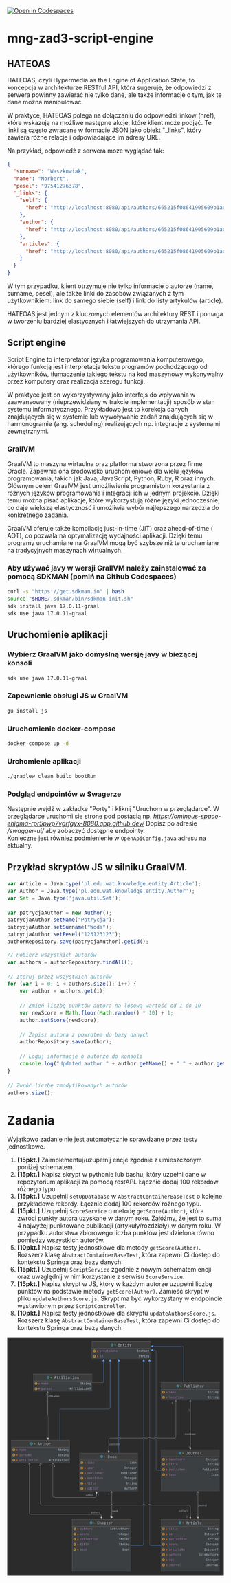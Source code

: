 [![Open in Codespaces](https://classroom.github.com/assets/launch-codespace-7f7980b617ed060a017424585567c406b6ee15c891e84e1186181d67ecf80aa0.svg)](https://classroom.github.com/open-in-codespaces?assignment_repo_id=15147706)
# mng-zad3-script-engine

## HATEOAS
HATEOAS, czyli Hypermedia as the Engine of Application State, to koncepcja w architekturze RESTful API, która sugeruje,
że odpowiedzi z serwera powinny zawierać nie tylko dane, ale także informacje o tym, jak te dane można manipulować.

W praktyce, HATEOAS polega na dołączaniu do odpowiedzi linków (href), które wskazują na możliwe następne akcje, które
klient może podjąć. Te linki są często zwracane w formacie JSON jako obiekt "_links", który zawiera różne relacje i
odpowiadające im adresy URL.

Na przykład, odpowiedź z serwera może wyglądać tak:

```json
{
  "surname": "Waszkowiak",
  "name": "Norbert",
  "pesel": "97541276378",
  "_links": {
    "self": {
      "href": "http://localhost:8080/api/authors/665215f08641905609b1ad39"
    },
    "author": {
      "href": "http://localhost:8080/api/authors/665215f08641905609b1ad39"
    },
    "articles": {
      "href": "http://localhost:8080/api/authors/665215f08641905609b1ad39/articles"
    }
  }
}
```

W tym przypadku, klient otrzymuje nie tylko informacje o autorze (name, surname, pesel), ale także linki do zasobów
związanych
z tym użytkownikiem: link do samego siebie (self) i link do listy artykułów (article).

HATEOAS jest jednym z kluczowych elementów architektury REST i pomaga w tworzeniu bardziej elastycznych i łatwiejszych
do utrzymania API.

## Script engine
Script Engine to interpretator języka programowania komputerowego, którego funkcją jest interpretacja tekstu programów
pochodzącego od użytkowników, tłumaczenie takiego tekstu na kod maszynowy wykonywalny przez komputery oraz realizacja
szeregu funkcji.

W praktyce jest on wykorzystywany jako interfejs do wpływania w zaawansowany (nieprzewidziany w trakcie
implementacji) sposób w stan systemu informatycznego. Przykładowo jest to korekcja danych znajdujących się w systemie
lub wywoływanie zadań znajdujących się w harmonogramie (ang. scheduling) realizujących np. integracje z systemami
zewnętrznymi.

### GrallVM
GraalVM to maszyna wirtaulna oraz platforma stworzona przez firmę Oracle. Zapewnia ona środowisko uruchomieniowe dla
wielu języków programowania, takich jak Java, JavaScript, Python, Ruby, R oraz innych. Głównym celem GraalVM jest
umożliwienie programistom korzystania z różnych języków programowania i integracji ich w jednym projekcie. Dzięki temu
można pisać aplikacje, które wykorzystują różne języki jednocześnie, co daje większą elastyczność i umożliwia wybór
najlepszego narzędzia do konkretnego zadania.

GraalVM oferuje także kompilację just-in-time (JIT) oraz ahead-of-time (
AOT), co pozwala na optymalizację wydajności aplikacji. Dzięki temu programy uruchamiane na GraalVM mogą być szybsze niż
te uruchamiane na tradycyjnych maszynach wirtualnych.

### Aby używać javy w wersji GrallVM należy zainstalować za pomocą SDKMAN (pomiń na Github Codespaces)
```bash
curl -s "https://get.sdkman.io" | bash
source "$HOME/.sdkman/bin/sdkman-init.sh"
sdk install java 17.0.11-graal
sdk use java 17.0.11-graal
```

## Uruchomienie aplikacji
### Wybierz GraalVM jako domyślną wersję javy w bieżącej konsoli
```bash
sdk use java 17.0.11-graal
```

### Zapewnienie obsługi JS w GraalVM
```bash
gu install js
```

### Uruchomienie docker-compose
```bash
docker-compose up -d
```

### Urchomienie aplikacji
```bash
./gradlew clean build bootRun
```

### Podgląd endpointów w Swagerze
Następnie wejdź w zakładke "Porty" i kliknij "Uruchom w przeglądarce".
W przeglądarce uruchomi sie strone pod postacią np. _https://ominous-space-enigma-rpr5pwp7vgrfgvx-8080.app.github.dev/_
Dopisz po adresie _/swagger-ui/_ aby zobaczyć dostępne endpointy.  
Konieczne jest również podmienienie w `OpenApiConfig.java` adresu na aktualny.


## Przykład skryptów JS w silniku GraalVM.
```js
var Article = Java.type('pl.edu.wat.knowledge.entity.Article');
var Author = Java.type('pl.edu.wat.knowledge.entity.Author');
var Set = Java.type('java.util.Set');

var patrycjaAuthor = new Author();
patrycjaAuthor.setName("Patrycja");
patrycjaAuthor.setSurname("Woda");
patrycjaAuthor.setPesel("123123123");
authorRepository.save(patrycjaAuthor).getId();
```

```js
// Pobierz wszystkich autorów
var authors = authorRepository.findAll();

// Iteruj przez wszystkich autorów
for (var i = 0; i < authors.size(); i++) {
    var author = authors.get(i);

    // Zmień liczbę punktów autora na losową wartość od 1 do 10
    var newScore = Math.floor(Math.random() * 10) + 1;
    author.setScore(newScore);

    // Zapisz autora z powrotem do bazy danych
    authorRepository.save(author);

    // Loguj informacje o autorze do konsoli
    console.log("Updated author " + author.getName() + " " + author.getSurname() + " with new score: " + newScore);
}

// Zwróć liczbę zmodyfikowanych autorów
authors.size();
```

# Zadania
Wyjątkowo zadanie nie jest automatycznie sprawdzane przez testy jednostkowe.

1. **[15pkt.]** Zaimplementuj/uzupełnij encje zgodnie z umieszczonym poniżej schematem.
2. **[15pkt.]** Napisz skrypt w pythonie lub bashu, który uzpełni dane w repozytorium aplikacji za pomocą restAPI.
   Łącznie dodaj 100 rekordów różnego typu.
3. **[15pkt.]** Uzupełnij `setUpDatabase` w `AbstractContainerBaseTest` o kolejne przykładowe rekordy. Łącznie dodaj 100 rekordów różnego typu.
4. **[15pkt.]** Uzupełnij `ScoreService` o metodę `getScore(Author)`, która zwróci punkty autora uzyskane w danym roku.
   Załóżmy, że jest to suma 4 najwyżej punktowane publikacji (artykuły/rozdziały) w danym roku. W przypadku autorstwa
   zbiorowego liczba punktów jest dzielona równo pomiędzy wszystkich autorów.
5. **[10pkt.]** Napisz testy jednostkowe dla metody `getScore(Author)`. Rozszerz klasę `AbstractContainerBaseTest`,
      która zapewni Ci dostęp do kontekstu Springa oraz bazy danych.
6. **[15pkt.]** Uzupełnij `ScriptService` zgodnie z nowym schematem encji oraz uwzględnij w nim korzystanie z
   serwisu `ScoreService`.
7. **[15pkt.]** Napisz skrypt w JS, który w każdym autorze uzupełni liczbę punktów na podstawie
   metody `getScore(Author)`. Zamieść skrypt w pliku `updateAuthorsScore.js`. Skrypt ma być wykorzystany w endpoincie wystawionym przez `ScriptController`.
8. **[10pkt.]** Napisz testy jednostkowe dla skryptu `updateAuthorsScore.js`. Rozszerz
   klasę `AbstractContainerBaseTest`, która zapewni Ci dostęp do kontekstu Springa oraz bazy danych.

![schema.png](schema.png)

